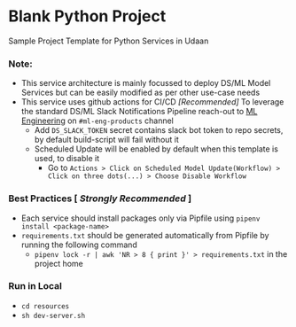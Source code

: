 # Blank Python Project
Sample Project Template for Python Services in Udaan

### Note:
- This service architecture is mainly focussed to deploy DS/ML Model Services but can be easily modified as per other use-case needs
- This service uses github actions for CI/CD
_[*Recommended*]_ To leverage the standard DS/ML Slack Notifications Pipeline reach-out to [ML Engineering]( https://github.com/orgs/udaan-com/teams/ml-eng/members ) on `#ml-eng-products` channel
  - Add `DS_SLACK_TOKEN` secret contains slack bot token to repo secrets, by default build-script will fail without it
  - Scheduled Update will be enabled by default when this template is used, to disable it 
    - Go to `Actions > Click on Scheduled Model Update(Workflow) > Click on three dots(...) > Choose Disable Workflow`


### Best Practices [ _Strongly Recommended_ ]
- Each service should install packages only via Pipfile using `pipenv install <package-name>`
- `requirements.txt` should be generated automatically from Pipfile by running the following command
  - `pipenv lock -r | awk 'NR > 8 { print }' > requirements.txt` in the project home


### Run in Local
- `cd resources`
- `sh dev-server.sh`
